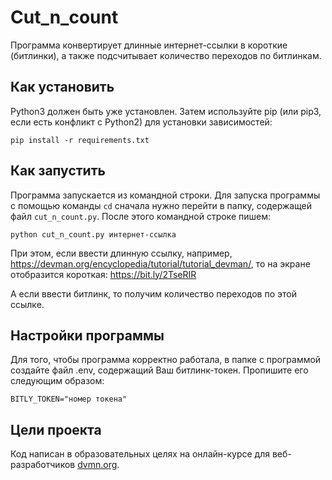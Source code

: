 # Cut_n_count

Программа конвертирует длинные интернет-ссылки в короткие (битлинки), а также подсчитывает количество переходов по битлинкам.

## Как установить

Python3 должен быть уже установлен.
Затем используйте pip (или pip3, если есть конфликт с Python2) для установки зависимостей:
```
pip install -r requirements.txt
```
## Как запустить

Программа запускается из командной строки. Для запуска программы с помощью команды `cd` сначала нужно перейти в папку, содержащей файл `cut_n_count.py`.
После этого командной строке пишем:
```
python cut_n_count.py интернет-ссылка
```
При этом, если ввести длинную ссылку, например, https://devman.org/encyclopedia/tutorial/tutorial_devman/, то на экране отобразится короткая: https://bit.ly/2TseRIR

А если ввести битлинк, то получим количество переходов по этой ссылке.

## Настройки программы

Для того, чтобы программа корректно работала, в папке с программой создайте файл .env, содержащий Ваш битлинк-токен.
Пропишите его следующим образом:
```
BITLY_TOKEN="номер токена"
```

## Цели проекта

Код написан в образовательных целях на онлайн-курсе для веб-разработчиков [dvmn.org](https://dvmn.org/).
